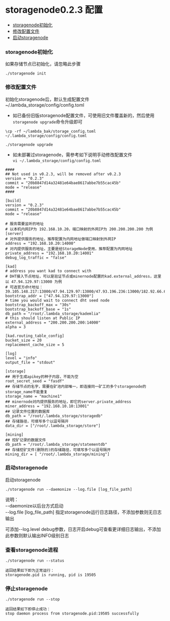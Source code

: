 # storagenode0.2.3 配置 
* [storagenode初始化](#storagenode初始化)
* [修改配置文件](#修改配置文件)
* [启动storagenode](#启动storagenode)


### storagenode初始化

如果存储节点已初始化，请忽略此步骤

```
./storagenode init 
```

### 修改配置文件
初始化storagenode后，默认生成配置文件~/.lambda_storage/config/config.toml

- 如已备份旧版storagenode配置文件，可使用旧文件覆盖新的，然后使用`storagenode upgrade`命令升级即可
```
\cp -rf ~/lambda_bak/storage_config.toml ~/.lambda_storage/config/config.toml

./storagenode upgrade
```

- 如未部署过storagenode，需参考如下说明手动修改配置文件  
`vi ~/.lambda_storage/config/config.toml`

```
####
## Not used in v0.2.3, will be removed after v0.2.3
version = "0.2.3"
commit = "20b8847d14a32481e64bae8617abbe7b55cac45b"
mode = "release"
####

[build]
version = "0.2.3"
commit = "20b8847d14a32481e64bae8617abbe7b55cac45b"
mode = "release"

# 服务需要监听的地址
# 以本机内网IP为 192.168.10.20，端口映射的外网IP为 200.200.200.200 为例
[server]
# 对外提供服务的地址，推荐配置为内网地址做端口映射到外网IP
address = "192.168.10.20:14000"
# 对内提供服务的地址，主要是给StorageNode使用，推荐配置为内网地址
private_address = "192.168.10.20:14001"
debug_log_traffic = "false"

[kad]
# address you want kad to connect with
# DHT接入节点地址，可以是验证节点或minernode配置的kad.external_address，这里以 47.94.129.97:13000 为例
# 可选官方dht地址：39.105.148.217:13000/47.94.129.97:13000/47.93.196.236:13000/182.92.66.63:13000
bootstrap_addr = ["47.94.129.97:13000"]
# time you would wait to connect dht seed node
bootstrap_backoff_max = "30s"
bootstrap_backoff_base = "1s"
db_path = "/root/.lambda_storage/kademlia"
# this should listen at Public IP
external_address = "200.200.200.200:14000"
alpha = 3

[kad.routing_table_config]
bucket_size = 20
replacement_cache_size = 5

[log]
level = "info"
output_file = "stdout"

[storage]
## 用于生成apikey的种子内容，不能为空
root_secret_seed = "fasdf"
## 存储节点的名字，需要在矿池内部唯一，即连接同一矿工的多个storagenode的storage_name不能重复
storage_name = "machine1"
## minernode对内提供服务的地址，即它的server.private_address
miner_address = "192.168.10.10:13001"
## 记录文件位置的数据库
db_path = "/root/.lambda_storage/storagedb"
## 存储路径，可填写多个以逗号隔开
data_dir = ["/root/.lambda_storage/store"]

[mining]
## 挖矿记录的数据文件
db_path = "/root/.lambda_storage/statementdb"
## 存储挖矿文件(删除的)的存储路径，可填写多个以逗号隔开
mining_dir = [ "/root/.lambda_storage/mining"]
```

### 启动storagenode

启动storagenode
```
./storagenode run --daemonize --log.file [log_file_path]
```
说明：  
--daemonize以后台方式启动   
--log.file [log_file_path] 指定storagenode运行日志路径，不添加参数则无日志输出  

可添加--log.level debug参数，日志开启debug可查看更详细日志输出，不添加此参数则默认输出INFO级别日志 


### 查看storagenode进程
```
./storagenode run --status
```
```
返回结果如下即为正常运行：
storagenode.pid is running, pid is 19505
```


### 停止storagenode

```
./storagenode run --stop
```
```
返回结果如下即停止成功：
stop daemon process from storagenode.pid:19505 successfully
```



